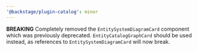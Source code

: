 ```yaml
---
'@backstage/plugin-catalog': minor
---
```


**BREAKING** Completely removed the `EntitySystemDiagramCard` component which was previously deprecated. `EntityCatalogGraphCard` should be used instead, as references to `EntitySystemDiagramCard` will now break.
